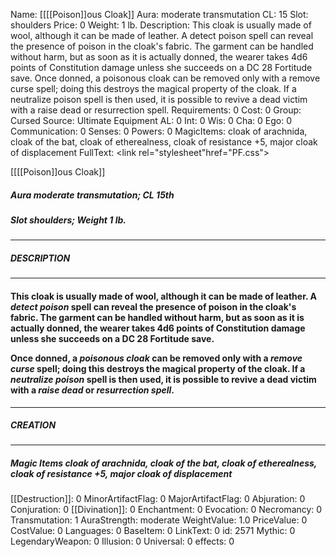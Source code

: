 Name: [[[[Poison]]ous Cloak]]
Aura: moderate transmutation
CL: 15
Slot: shoulders
Price: 0
Weight: 1 lb.
Description: This cloak is usually made of wool, although it can be made of leather. A detect poison spell can reveal the presence of poison in the cloak's fabric. The garment can be handled without harm, but as soon as it is actually donned, the wearer takes 4d6 points of Constitution damage unless she succeeds on a DC 28 Fortitude save. Once donned, a poisonous cloak can be removed only with a remove curse spell; doing this destroys the magical property of the cloak. If a neutralize poison spell is then used, it is possible to revive a dead victim with a raise dead or resurrection spell.
Requirements: 0
Cost: 0
Group: Cursed
Source: Ultimate Equipment
AL: 0
Int: 0
Wis: 0
Cha: 0
Ego: 0
Communication: 0
Senses: 0
Powers: 0
MagicItems: cloak of arachnida, cloak of the bat, cloak of etherealness, cloak of resistance +5, major cloak of displacement
FullText: <link rel="stylesheet"href="PF.css"><div class="heading"><p class="alignleft">[[[[Poison]]ous Cloak]]</p><div style="clear: both;"></div></div><div><h5><b>Aura </b>moderate transmutation; <b>CL </b>15th</h5><h5><b>Slot </b>shoulders; <b>Weight </b>1 lb.</h5></div><hr/><div><h5><b>DESCRIPTION</b></h5></div><hr/><div><h4><p>This cloak is usually made of wool, although it can be made of leather. A <i>detect poison</i> spell can reveal the presence of poison in the cloak's fabric. The garment can be handled without harm, but as soon as it is actually donned, the wearer takes 4d6 points of Constitution damage unless she succeeds on a DC 28 Fortitude save. </p><p>Once donned, a <i>poisonous cloak</i> can be removed only with a <i>remove curse</i> spell; doing this destroys the magical property of the cloak. If a <i>neutralize poison</i> spell is then used, it is possible to revive a dead victim with a <i>raise dead</i> or <i>resurrection spell</i>.</p></h4></div><hr/><div><h5><b>CREATION</b></h5></div><hr/><div><h5><b>Magic Items </b><i>cloak of arachnida, cloak of the bat, cloak of etherealness, cloak of resistance +5, major cloak of displacement</i></h5></div>
[[Destruction]]: 0
MinorArtifactFlag: 0
MajorArtifactFlag: 0
Abjuration: 0
Conjuration: 0
[[Divination]]: 0
Enchantment: 0
Evocation: 0
Necromancy: 0
Transmutation: 1
AuraStrength: moderate
WeightValue: 1.0
PriceValue: 0
CostValue: 0
Languages: 0
BaseItem: 0
LinkText: 0
id: 2571
Mythic: 0
LegendaryWeapon: 0
Illusion: 0
Universal: 0
effects: 0
